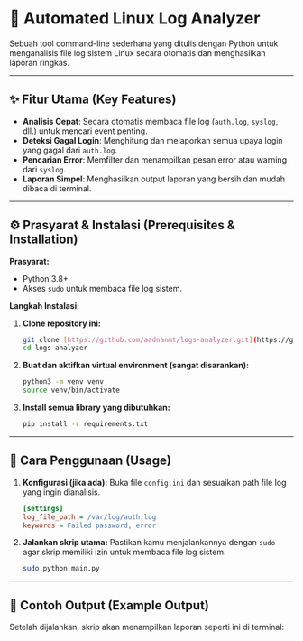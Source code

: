 # 🐧 Automated Linux Log Analyzer

Sebuah tool command-line sederhana yang ditulis dengan Python untuk menganalisis file log sistem Linux secara otomatis dan menghasilkan laporan ringkas.



---

## ✨ Fitur Utama (Key Features)

* **Analisis Cepat**: Secara otomatis membaca file log (`auth.log`, `syslog`, dll.) untuk mencari event penting.
* **Deteksi Gagal Login**: Menghitung dan melaporkan semua upaya login yang gagal dari `auth.log`.
* **Pencarian Error**: Memfilter dan menampilkan pesan error atau warning dari `syslog`.
* **Laporan Simpel**: Menghasilkan output laporan yang bersih dan mudah dibaca di terminal.

---

## ⚙️ Prasyarat & Instalasi (Prerequisites & Installation)

**Prasyarat:**
* Python 3.8+
* Akses `sudo` untuk membaca file log sistem.

**Langkah Instalasi:**

1.  **Clone repository ini:**
    ```bash
    git clone [https://github.com/aadnanmt/logs-analyzer.git](https://github.com/aadnanmt/log-analyzer.git)
    cd logs-analyzer
    ```

2.  **Buat dan aktifkan virtual environment (sangat disarankan):**
    ```bash
    python3 -m venv venv
    source venv/bin/activate
    ```

3.  **Install semua library yang dibutuhkan:**
    ```bash
    pip install -r requirements.txt
    ```

---

## 🚀 Cara Penggunaan (Usage)

1.  **Konfigurasi (jika ada):**
    Buka file `config.ini` dan sesuaikan path file log yang ingin dianalisis.
    ```ini
    [settings]
    log_file_path = /var/log/auth.log
    keywords = Failed password, error
    ```

2.  **Jalankan skrip utama:**
    Pastikan kamu menjalankannya dengan `sudo` agar skrip memiliki izin untuk membaca file log sistem.
    ```bash
    sudo python main.py
    ```

---

## 📄 Contoh Output (Example Output)

Setelah dijalankan, skrip akan menampilkan laporan seperti ini di terminal:
